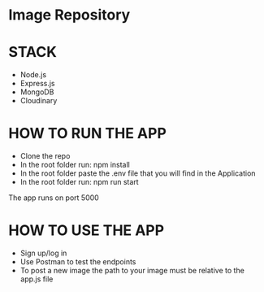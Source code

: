 # Image Repository

# STACK

+ Node.js
+ Express.js
+ MongoDB
+ Cloudinary

# HOW TO RUN THE APP

+ Clone the repo
+ In the root folder run: npm install
+ In the root folder paste the .env file that you will find in the Application
+ In the root folder run: npm run start

The app runs on port 5000

# HOW TO USE THE APP

+ Sign up/log in
+ Use Postman to test the endpoints
+ To post a new image the path to your image must be relative to the app.js file
